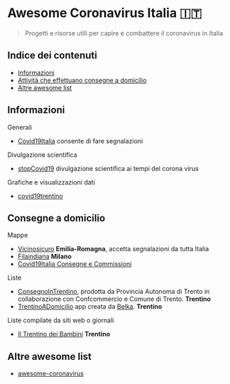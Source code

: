 # Awesome Coronavirus Italia 🇮🇹
> Progetti e risorse utili per capire e combattere il coronavirus in Italia

## Indice dei contenuti

- [Informazioni](#informazioni)
- [Attività che effettuano consegne a domicilio](#consegne-a-domicilio)
- [Altre awesome list](#altre-awesome-list)

## Informazioni

Generali
- [Covid19Italia](https://www.covid19italia.help/) consente di fare segnalazioni

Divulgazione scientifica
- [stopCovid19](https://stopcovid19.neocities.org/) divulgazione scientifica ai tempi del corona virus

Grafiche e visualizzazioni dati
- [covid19trentino](https://covid19trentino.fbk.eu/)

## Consegne a domicilio

Mappe
* [Vicinosicuro](https://vicinoesicuro.it/#) **Emilia-Romagna**, accetta segnalazioni da tutta Italia
* [Filaindiana](https://www.filaindiana.it) **Milano**
* [Covid19Italia Consegne e Commissioni](https://www.covid19italia.help/consegne-e-commissioni/)

Liste
* [ConsegnoInTrentino](https://consegnointrentino.provincia.tn.it), prodotta da Provincia Autonoma di Trento in collaborazione con Confcommercio e Comune di Trento. **Trentino**
* [TrentinoADomicilio](https://trentino-a-domicilio.glideapp.io/) app creata da [Belka](https://giulio@belkadigital.com/). **Trentino**

Liste compilate da siti web o giornali
* [Il Trentino dei Bambini](https://www.iltrentinodeibambini.it/consegne-a-domicilio-ecco-chi-le-fa/) **Trentino** 

## Altre awesome list

* [awesome-coronavirus](https://github.com/soroushchehresa/awesome-coronavirus)
